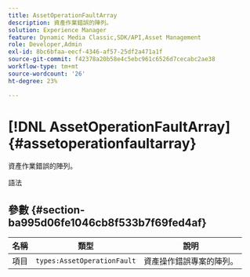 ```yaml
---
title: AssetOperationFaultArray
description: 資產作業錯誤的陣列。
solution: Experience Manager
feature: Dynamic Media Classic,SDK/API,Asset Management
role: Developer,Admin
exl-id: 8bc6bfaa-eecf-4346-af57-25df2a471a1f
source-git-commit: f42378a20b58e4c5ebc961c6526d7cecabc2ae38
workflow-type: tm+mt
source-wordcount: '26'
ht-degree: 23%

---
```


# [!DNL AssetOperationFaultArray]{#assetoperationfaultarray}

資產作業錯誤的陣列。

語法

## 參數 {#section-ba995d06fe1046cb8f533b7f69fed4af}

| 名稱 | 類型 | 說明 |
|---|---|---|
| 項目 | `types:AssetOperationFault` | 資產操作錯誤專案的陣列。 |
